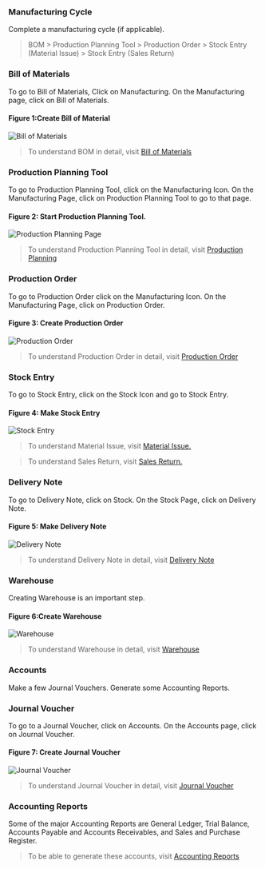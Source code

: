 ### Manufacturing Cycle

Complete a manufacturing cycle (if applicable).

> BOM > Production Planning Tool > Production Order > Stock Entry (Material
Issue) > Stock Entry (Sales Return)

  

### Bill of Materials

To go to Bill of Materials, Click on Manufacturing. On the Manufacturing page,
click on Bill of Materials.

#### Figure 1:Create Bill of Material

![Bill of Materials](assets/erpnext_org/images/erpnext/fourthdaysetup-bom.png)

> To understand BOM in detail, visit [Bill of Materials](/user-guide/manufacturing/bill-of-materials)


### Production Planning Tool  

To go to Production Planning Tool, click on the Manufacturing Icon. On the
Manufacturing Page, click on Production Planning Tool to go to that page.

#### Figure 2: Start Production Planning Tool.

![Production Planning Page](assets/erpnext_org/images/erpnext/fourthdaysetup-ppt.png)

> To understand Production Planning Tool in detail, visit [Production Planning](/user-guide/manufacturing/production-planning-tool)

  
### Production Order

To go to Production Order click on the Manufacturing Icon. On the
Manufacturing Page, click on Production Order.

#### Figure 3: Create Production Order

![Production Order](assets/erpnext_org/images/erpnext/fourthdaysetup-po.png)

> To understand Production Order in detail, visit [Production Order](/user-guide/manufacturing/production-order)

### Stock Entry

To go to Stock Entry, click on the Stock Icon and go to Stock Entry.

#### Figure 4: Make Stock Entry

![Stock Entry](assets/erpnext_org/images/erpnext/fourthdaysetup-stock.png)

> To understand Material Issue, visit [Material Issue.](/user-guide/stock/material-issue)

> To understand Sales Return, visit [Sales Return.](/user-guide/stock/sales-return)

### Delivery Note

To go to Delivery Note, click on Stock. On the Stock Page, click on Delivery
Note.

#### Figure 5: Make Delivery Note

![Delivery Note](assets/erpnext_org/images/erpnext/fourthdaysetup-delivery-note.png)

> To understand Delivery Note in detail, visit [Delivery Note](/user-guide/stock/delivery-note)

### Warehouse

 Creating Warehouse is an important step.

#### Figure 6:Create Warehouse

![Warehouse](assets/erpnext_org/images/erpnext/fourthdaysetup-warehouse.png)

> To understand Warehouse in detail, visit [Warehouse](/user-guide/stock/warehouse)

### Accounts

Make a few Journal Vouchers. Generate some Accounting Reports.

### Journal Voucher

To go to a Journal Voucher, click on Accounts. On the Accounts page, click on
Journal Voucher.

#### Figure 7: Create Journal Voucher

![Journal Voucher](assets/erpnext_org/images/erpnext/fourthdaysetup-jv.png)

> To understand Journal Voucher in detail, visit [Journal Voucher](/user-guide/accounts/journal-vouchers)  

### Accounting Reports

Some of the major Accounting Reports are General Ledger, Trial Balance,
Accounts Payable and Accounts Receivables, and Sales and Purchase Register.

> To be able to generate these accounts, visit [Accounting Reports](/user-guide/accounts/accounting-reports)

